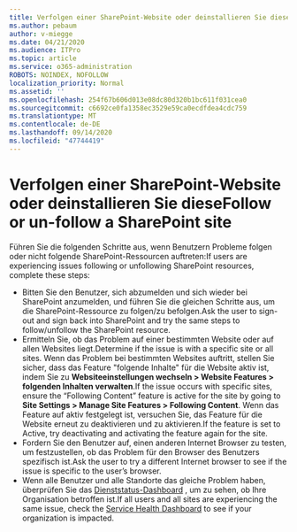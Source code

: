 ```yaml
---
title: Verfolgen einer SharePoint-Website oder deinstallieren Sie diese
ms.author: pebaum
author: v-miegge
ms.date: 04/21/2020
ms.audience: ITPro
ms.topic: article
ms.service: o365-administration
ROBOTS: NOINDEX, NOFOLLOW
localization_priority: Normal
ms.assetid: ''
ms.openlocfilehash: 254f67b606d013e08dc80d320b1bc611f031cea0
ms.sourcegitcommit: c6692ce0fa1358ec3529e59ca0ecdfdea4cdc759
ms.translationtype: MT
ms.contentlocale: de-DE
ms.lasthandoff: 09/14/2020
ms.locfileid: "47744419"
---
```

# <a name="follow-or-un-follow-a-sharepoint-site"></a><span data-ttu-id="9e4c7-102">Verfolgen einer SharePoint-Website oder deinstallieren Sie diese</span><span class="sxs-lookup"><span data-stu-id="9e4c7-102">Follow or un-follow a SharePoint site</span></span>

<span data-ttu-id="9e4c7-103">Führen Sie die folgenden Schritte aus, wenn Benutzern Probleme folgen oder nicht folgende SharePoint-Ressourcen auftreten:</span><span class="sxs-lookup"><span data-stu-id="9e4c7-103">If users are experiencing issues following or unfollowing SharePoint resources, complete these steps:</span></span>

* <span data-ttu-id="9e4c7-104">Bitten Sie den Benutzer, sich abzumelden und sich wieder bei SharePoint anzumelden, und führen Sie die gleichen Schritte aus, um die SharePoint-Ressource zu folgen/zu befolgen.</span><span class="sxs-lookup"><span data-stu-id="9e4c7-104">Ask the user to sign-out and sign back into SharePoint and try the same steps to follow/unfollow the SharePoint resource.</span></span>
* <span data-ttu-id="9e4c7-105">Ermitteln Sie, ob das Problem auf einer bestimmten Website oder auf allen Websites liegt.</span><span class="sxs-lookup"><span data-stu-id="9e4c7-105">Determine if the issue is with a specific site or all sites.</span></span> <span data-ttu-id="9e4c7-106">Wenn das Problem bei bestimmten Websites auftritt, stellen Sie sicher, dass das Feature "folgende Inhalte" für die Website aktiv ist, indem Sie zu **Websiteeinstellungen wechseln > Website Features > folgenden Inhalten verwalten**.</span><span class="sxs-lookup"><span data-stu-id="9e4c7-106">If the issue occurs with specific sites, ensure the “Following Content” feature is active for the site by going to **Site Settings > Manage Site Features > Following Content**.</span></span> <span data-ttu-id="9e4c7-107">Wenn das Feature auf aktiv festgelegt ist, versuchen Sie, das Feature für die Website erneut zu deaktivieren und zu aktivieren.</span><span class="sxs-lookup"><span data-stu-id="9e4c7-107">If the feature is set to Active, try deactivating and activating the feature again for the site.</span></span>
* <span data-ttu-id="9e4c7-108">Fordern Sie den Benutzer auf, einen anderen Internet Browser zu testen, um festzustellen, ob das Problem für den Browser des Benutzers spezifisch ist.</span><span class="sxs-lookup"><span data-stu-id="9e4c7-108">Ask the user to try a different Internet browser to see if the issue is specific to the user’s browser.</span></span>
* <span data-ttu-id="9e4c7-109">Wenn alle Benutzer und alle Standorte das gleiche Problem haben, überprüfen Sie das [Dienststatus-Dashboard](https://admin.microsoft.com/AdminPortal/Home#/servicehealth) , um zu sehen, ob Ihre Organisation betroffen ist.</span><span class="sxs-lookup"><span data-stu-id="9e4c7-109">If all users and all sites are experiencing the same issue, check the [Service Health Dashboard](https://admin.microsoft.com/AdminPortal/Home#/servicehealth) to see if your organization is impacted.</span></span>
